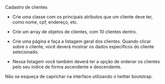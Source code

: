 Cadastro de clientes

- Crie uma classe com os principais atributos que um cliente deve ter, como nome, cpf, endereço, etc.

- Crie um array de objetos de clientes, com 10 clientes dentro.

- Crie uma página e faça a listagem geral dos clientes. Quando clicar sobre o cliente, você deverá mostrar os dados específicos do cliente selecionado.

- Nessa listagem você também deverá ter a opção de ordenar os clientes pelo seu índice de forma ascendente e descendente.

Não se esqueça de caprichar na interface utilizando o twitter bootstrap.

